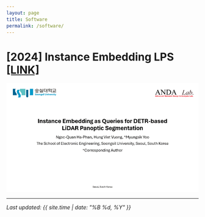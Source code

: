 ```yaml
---
layout: page
title: Software
permalink: /software/
---
```


# [2024] Instance Embedding LPS [[LINK]](https://anda-researchers.github.io/instance-embedding-lps/)

![Instance Embedding](./assets/gifs/Presentation_TIV.gif)


---

_Last updated: {{ site.time | date: "%B %d, %Y" }}_

